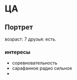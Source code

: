 # ЦА
## Портрет
возраст: 7
друзья: есть.
### интересы
- соревновательность
- сарафанное радио сильное
- 
